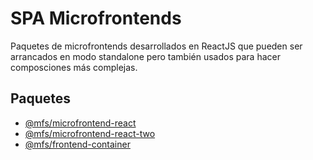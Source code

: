 # SPA Microfrontends

Paquetes de microfrontends desarrollados en ReactJS que pueden ser arrancados en modo standalone pero también usados para hacer composciones más complejas.

## Paquetes

* [@mfs/microfrontend-react](./frontend-react/)
* [@mfs/microfrontend-react-two](./frontend-react-two/)
* [@mfs/frontend-container](./frontend-container/)
